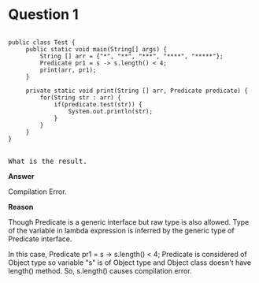 
# Question 1

<pre>
<code>
public class Test {
     public static void main(String[] args) {
         String [] arr = {"*", "**", "***", "****", "*****"};
         Predicate pr1 = s -> s.length() < 4;
         print(arr, pr1);
     }
 
     private static void print(String [] arr, Predicate<String> predicate) {
         for(String str : arr) {
             if(predicate.test(str)) {
                 System.out.println(str);
             }
         }
     }
}

</code>
What is the result.
</pre>

**Answer** 

Compilation Error. 

**Reason**

Though Predicate is a generic interface but raw type is also allowed. Type of the variable in lambda expression is inferred by the generic type of Predicate<T> interface. 

In this case, Predicate pr1 = s -> s.length() < 4; Predicate is considered of Object type so variable "s" is of Object type and Object class doesn't have length() method. So, s.length() causes compilation error.









